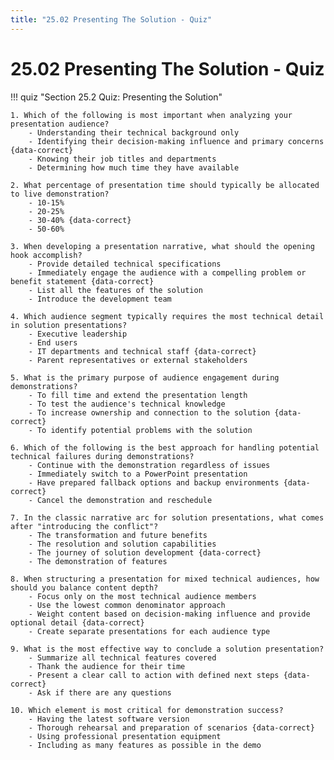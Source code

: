 ```yaml
---
title: "25.02 Presenting The Solution - Quiz"
---
```


# 25.02 Presenting The Solution - Quiz

!!! quiz "Section 25.2 Quiz: Presenting the Solution"

    1. Which of the following is most important when analyzing your presentation audience?
        - Understanding their technical background only
        - Identifying their decision-making influence and primary concerns {data-correct}
        - Knowing their job titles and departments
        - Determining how much time they have available

    2. What percentage of presentation time should typically be allocated to live demonstration?
        - 10-15%
        - 20-25%
        - 30-40% {data-correct}
        - 50-60%

    3. When developing a presentation narrative, what should the opening hook accomplish?
        - Provide detailed technical specifications
        - Immediately engage the audience with a compelling problem or benefit statement {data-correct}
        - List all the features of the solution
        - Introduce the development team

    4. Which audience segment typically requires the most technical detail in solution presentations?
        - Executive leadership
        - End users
        - IT departments and technical staff {data-correct}
        - Parent representatives or external stakeholders

    5. What is the primary purpose of audience engagement during demonstrations?
        - To fill time and extend the presentation length
        - To test the audience's technical knowledge
        - To increase ownership and connection to the solution {data-correct}
        - To identify potential problems with the solution

    6. Which of the following is the best approach for handling potential technical failures during demonstrations?
        - Continue with the demonstration regardless of issues
        - Immediately switch to a PowerPoint presentation
        - Have prepared fallback options and backup environments {data-correct}
        - Cancel the demonstration and reschedule

    7. In the classic narrative arc for solution presentations, what comes after "introducing the conflict"?
        - The transformation and future benefits
        - The resolution and solution capabilities
        - The journey of solution development {data-correct}
        - The demonstration of features

    8. When structuring a presentation for mixed technical audiences, how should you balance content depth?
        - Focus only on the most technical audience members
        - Use the lowest common denominator approach
        - Weight content based on decision-making influence and provide optional detail {data-correct}
        - Create separate presentations for each audience type

    9. What is the most effective way to conclude a solution presentation?
        - Summarize all technical features covered
        - Thank the audience for their time
        - Present a clear call to action with defined next steps {data-correct}
        - Ask if there are any questions

    10. Which element is most critical for demonstration success?
        - Having the latest software version
        - Thorough rehearsal and preparation of scenarios {data-correct}
        - Using professional presentation equipment
        - Including as many features as possible in the demo
